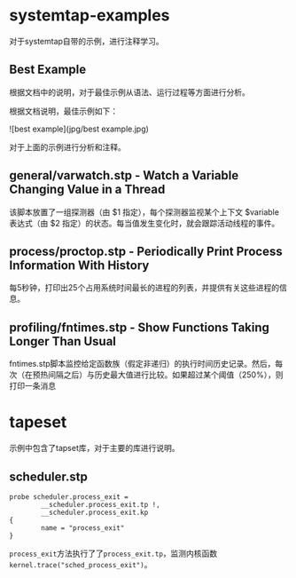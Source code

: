 # systemtap-examples
对于systemtap自带的示例，进行注释学习。



## Best Example

根据文档中的说明，对于最佳示例从语法、运行过程等方面进行分析。

根据文档说明，最佳示例如下：

![best example](jpg/best example.jpg)

对于上面的示例进行分析和注释。

## general/varwatch.stp - Watch a Variable Changing Value in a Thread

该脚本放置了一组探测器（由 $1 指定），每个探测器监视某个上下文 $variable 表达式（由 $2 指定）的状态。每当值发生变化时，就会跟踪活动线程的事件。


## process/proctop.stp - Periodically Print Process Information With History

每5秒钟，打印出25个占用系统时间最长的进程的列表，并提供有关这些进程的信息。


## profiling/fntimes.stp - Show Functions Taking Longer Than Usual

fntimes.stp脚本监控给定函数族（假定非递归）的执行时间历史记录。然后，每次（在预热间隔之后）与历史最大值进行比较。如果超过某个阈值（250%），则打印一条消息


# tapeset
示例中包含了tapset库，对于主要的库进行说明。

## scheduler.stp

```
probe scheduler.process_exit =
        __scheduler.process_exit.tp !,
        __scheduler.process_exit.kp
{
        name = "process_exit"
}
```

`process_exit`方法执行了了`process_exit.tp`，监测内核函数`kernel.trace("sched_process_exit")`。









